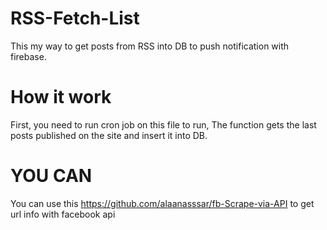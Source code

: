# RSS-Fetch-List

This my way to get posts from RSS into DB to push notification with firebase.

# How it work

First, you need to run cron job on this file to run,
The function gets the last posts published on the site and insert it into DB. 

# YOU CAN

You can use this https://github.com/alaanasssar/fb-Scrape-via-API to get url info with facebook api
